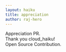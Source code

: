 ```yaml
---
layout: haiku
title: appreciation
author: raj-hero
---
```


Appreciation PR.<br>
Thank you cloud_haiku!<br>
Open Source Contribution.<br>
